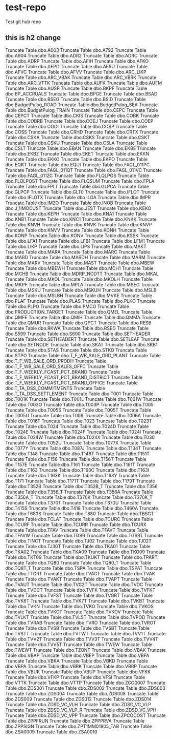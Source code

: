 # test-repo
Test git hub repo
## this is h2 change


Truncate Table dbo.A003
Truncate Table dbo.A792
Truncate Table dbo.A904
Truncate Table dbo.ADR2
Truncate Table dbo.ADRC
Truncate Table dbo.ADRP
Truncate Table dbo.AFIH
Truncate Table dbo.AFKO
Truncate Table dbo.AFPO
Truncate Table dbo.AFRU
Truncate Table dbo.AFVC
Truncate Table dbo.AFVV
Truncate Table dbo.ARC_LIKP
Truncate Table dbo.ARC_VBAK
Truncate Table dbo.ARC_VBRK
Truncate Table dbo.ARC_VTTK
Truncate Table dbo.AUFK
Truncate Table dbo.AUFM
Truncate Table dbo.AUSP
Truncate Table dbo.BKPF
Truncate Table dbo.BP_ACCRUALS
Truncate Table dbo.BPGE
Truncate Table dbo.BSAD
Truncate Table dbo.BSEG
Truncate Table dbo.BSID
Truncate Table dbo.BudgetPulog_ROAD
Truncate Table dbo.BudgetPulog_SEA
Truncate Table dbo.BudgetPulog_TRAIN
Truncate Table dbo.CEPC
Truncate Table dbo.CEPCT
Truncate Table dbo.CKIS
Truncate Table dbo.COBK
Truncate Table dbo.COBRB
Truncate Table dbo.COEJ
Truncate Table dbo.COEP
Truncate Table dbo.COOI
Truncate Table dbo.COSP
Truncate Table dbo.COSS
Truncate Table dbo.CRHD
Truncate Table dbo.CRTX
Truncate Table dbo.CSKA
Truncate Table dbo.CSKS
Truncate Table dbo.CSKT
Truncate Table dbo.CSKU
Truncate Table dbo.CSLA
Truncate Table dbo.CSLT
Truncate Table dbo.EBAN
Truncate Table dbo.EKBE
Truncate Table dbo.EKBZ
Truncate Table dbo.EKET
Truncate Table dbo.EKKN
Truncate Table dbo.EKKO
Truncate Table dbo.EKPO
Truncate Table dbo.EQKT
Truncate Table dbo.EQUI
Truncate Table dbo.FAGL_011PC
Truncate Table dbo.FAGL_011QT
Truncate Table dbo.FAGL_011VC
Truncate Table dbo.FAGL_011ZC
Truncate Table dbo.FLQLPOS
Truncate Table dbo.FLQLPOST
Truncate Table dbo.FLQSUM
Truncate Table dbo.FPLA
Truncate Table dbo.FPLT
Truncate Table dbo.GLPCA
Truncate Table dbo.GLPCP
Truncate Table dbo.GLT0
Truncate Table dbo.IFLOT
Truncate Table dbo.IFLOTX
Truncate Table dbo.ILOA
Truncate Table dbo.IMPR
Truncate Table dbo.IMZO
Truncate Table dbo.INOB
Truncate Table dbo.J_1IMOCUST
Truncate Table dbo.JEST
Truncate Table dbo.KEKO
Truncate Table dbo.KEPH
Truncate Table dbo.KNA1
Truncate Table dbo.KNB1
Truncate Table dbo.KNC1
Truncate Table dbo.KNKK
Truncate Table dbo.KNVH
Truncate Table dbo.KNVK
Truncate Table dbo.KNVP
Truncate Table dbo.KNVV
Truncate Table dbo.KONH
Truncate Table dbo.KONP
Truncate Table dbo.KONV
Truncate Table dbo.KSSK
Truncate Table dbo.LFA1
Truncate Table dbo.LFB1
Truncate Table dbo.LFM1
Truncate Table dbo.LIKP
Truncate Table dbo.LIPS
Truncate Table dbo.MAKT
Truncate Table dbo.MARA
Truncate Table dbo.MARC
Truncate Table dbo.MARD
Truncate Table dbo.MARDH
Truncate Table dbo.MARM
Truncate Table dbo.MARV
Truncate Table dbo.MAST
Truncate Table dbo.MBEW
Truncate Table dbo.MBEWH
Truncate Table dbo.MCH1
Truncate Table dbo.MCHB
Truncate Table dbo.MDRP_NODTT
Truncate Table dbo.MKAL
Truncate Table dbo.MKOL
Truncate Table dbo.MKOLH
Truncate Table dbo.MKPF
Truncate Table dbo.MPLA
Truncate Table dbo.MSEG
Truncate Table dbo.MSKU
Truncate Table dbo.MSKUH
Truncate Table dbo.MSLB
Truncate Table dbo.MSLBH
Truncate Table dbo.MVKE
Truncate Table dbo.PLAF
Truncate Table dbo.PLAS
Truncate Table dbo.PLKO
Truncate Table dbo.PLPO
Truncate Table dbo.PMCO
Truncate Table dbo.PRODUCTION_TARGET
Truncate Table dbo.QMEL
Truncate Table dbo.QMFE
Truncate Table dbo.QMIH
Truncate Table dbo.QMMA
Truncate Table dbo.QMUR
Truncate Table dbo.QPCT
Truncate Table dbo.RESB
Truncate Table dbo.RKWA
Truncate Table dbo.RSEG
Truncate Table dbo.S599
Truncate Table dbo.S600
Truncate Table dbo.SETHEADER
Truncate Table dbo.SETHEADERT
Truncate Table dbo.SETLEAF
Truncate Table dbo.SETNODE
Truncate Table dbo.SKAT
Truncate Table dbo.SKB1
Truncate Table dbo.STAS
Truncate Table dbo.STKO
Truncate Table dbo.STPO
Truncate Table dbo.T_F_WB_SALE_ORD_PLANT
Truncate Table dbo.T_F_WB_SALE_ORD_PRODH
Truncate Table dbo.T_F_WB_SALE_ORD_SALES_OFFC
Truncate Table dbo.T_F_WEEKLY_FCAST_PCT_BRAND
Truncate Table dbo.T_F_WEEKLY_FCAST_PCT_BRAND_DISTRICT
Truncate Table dbo.T_F_WEEKLY_FCAST_PCT_BRAND_OFFICE
Truncate Table dbo.T_TA_DSS_COMMITMENTS
Truncate Table dbo.T_TA_DSS_SETTLEMENT
Truncate Table dbo.T001
Truncate Table dbo.T001K
Truncate Table dbo.T001L
Truncate Table dbo.T001W
Truncate Table dbo.T003O
Truncate Table dbo.T003P
Truncate Table dbo.T005
Truncate Table dbo.T005S
Truncate Table dbo.T005T
Truncate Table dbo.T005U
Truncate Table dbo.T006
Truncate Table dbo.T006A
Truncate Table dbo.T016T
Truncate Table dbo.T023
Truncate Table dbo.T023T
Truncate Table dbo.T024
Truncate Table dbo.T024D
Truncate Table dbo.T024E
Truncate Table dbo.T024F
Truncate Table dbo.T024I
Truncate Table dbo.T024W
Truncate Table dbo.T024X
Truncate Table dbo.T030
Truncate Table dbo.T052U
Truncate Table dbo.T077X
Truncate Table dbo.T077Y
Truncate Table dbo.T087J
Truncate Table dbo.T134T
Truncate Table dbo.T148
Truncate Table dbo.T148T
Truncate Table dbo.T151T
Truncate Table dbo.T156
Truncate Table dbo.T156T
Truncate Table dbo.T157E
Truncate Table dbo.T161
Truncate Table dbo.T161T
Truncate Table dbo.T163
Truncate Table dbo.T163C
Truncate Table dbo.T163I
Truncate Table dbo.T163K
Truncate Table dbo.T163Y
Truncate Table dbo.T171
Truncate Table dbo.T171T
Truncate Table dbo.T179T
Truncate Table dbo.T352B
Truncate Table dbo.T352B_T
Truncate Table dbo.T356
Truncate Table dbo.T356_T
Truncate Table dbo.T356A
Truncate Table dbo.T356A_T
Truncate Table dbo.T370K
Truncate Table dbo.T370K_T
Truncate Table dbo.T370T
Truncate Table dbo.T370U
Truncate Table dbo.T415S
Truncate Table dbo.T418
Truncate Table dbo.T460A
Truncate Table dbo.T683S
Truncate Table dbo.T880
Truncate Table dbo.TBSGT
Truncate Table dbo.TCLAT
Truncate Table dbo.TCURC
Truncate Table dbo.TCURF
Truncate Table dbo.TCURR
Truncate Table dbo.TCURX
Truncate Table dbo.TFAV
Truncate Table dbo.TFAVT
Truncate Table dbo.TFAVW
Truncate Table dbo.TGSB
Truncate Table dbo.TGSBT
Truncate Table dbo.TINCT
Truncate Table dbo.TJ02
Truncate Table dbo.TJ02T
Truncate Table dbo.TJ30T
Truncate Table dbo.TKA01
Truncate Table dbo.TKA02
Truncate Table dbo.TKA09
Truncate Table dbo.TKO09
Truncate Table dbo.TKT09
Truncate Table dbo.TKUKT
Truncate Table dbo.TPART
Truncate Table dbo.TQ80
Truncate Table dbo.TQ80_T
Truncate Table dbo.TQ8T_T
Truncate Table dbo.TSPA
Truncate Table dbo.TSPAT
Truncate Table dbo.TTGRT
Truncate Table dbo.TVAGT
Truncate Table dbo.TVAK
Truncate Table dbo.TVAKT
Truncate Table dbo.TVAPT
Truncate Table dbo.TVAUT
Truncate Table dbo.TVC2T
Truncate Table dbo.TVDC
Truncate Table dbo.TVDCT
Truncate Table dbo.TVFK
Truncate Table dbo.TVFKT
Truncate Table dbo.TVFST
Truncate Table dbo.TVGRT
Truncate Table dbo.TVK6T
Truncate Table dbo.TVK7T
Truncate Table dbo.TVKBT
Truncate Table dbo.TVKN
Truncate Table dbo.TVKO
Truncate Table dbo.TVKOS
Truncate Table dbo.TVKOT
Truncate Table dbo.TVKOV
Truncate Table dbo.TVLKT
Truncate Table dbo.TVLST
Truncate Table dbo.TVPOD
Truncate Table dbo.TVRAB
Truncate Table dbo.TVRO
Truncate Table dbo.TVROT
Truncate Table dbo.TVSB
Truncate Table dbo.TVSBT
Truncate Table dbo.TVSTT
Truncate Table dbo.TVTWT
Truncate Table dbo.TVV1T
Truncate Table dbo.TVV2T
Truncate Table dbo.TVV3T
Truncate Table dbo.TVV4T
Truncate Table dbo.TVV5T
Truncate Table dbo.TWEW
Truncate Table dbo.TWEWT
Truncate Table dbo.TZONT
Truncate Table dbo.VBAK
Truncate Table dbo.VBAP
Truncate Table dbo.VBEP
Truncate Table dbo.VBFA
Truncate Table dbo.VBKA
Truncate Table dbo.VBKD
Truncate Table dbo.VBPA
Truncate Table dbo.VBRK
Truncate Table dbo.VBRP
Truncate Table dbo.VBUK
Truncate Table dbo.VBUP
Truncate Table dbo.VFKK
Truncate Table dbo.VFKP
Truncate Table dbo.VFSI
Truncate Table dbo.VTTK
Truncate Table dbo.VTTP
Truncate Table dbo.ZCO0007
Truncate Table dbo.ZDS001
Truncate Table dbo.ZDS002
Truncate Table dbo.ZDS003
Truncate Table dbo.ZDS004
Truncate Table dbo.ZDS008
Truncate Table dbo.ZDS009
Truncate Table dbo.ZDS012
Truncate Table dbo.ZDS014
Truncate Table dbo.ZDSD_VC_VLH
Truncate Table dbo.ZDSD_VC_VLP
Truncate Table dbo.ZDSD_VC_VLP_R
Truncate Table dbo.ZDSD_VC_VPH
Truncate Table dbo.ZDSD_VC_VPP
Truncate Table dbo.ZPCOCOST
Truncate Table dbo.ZPPFRUN
Truncate Table dbo.ZPPPRVA
Truncate Table dbo.ZPPSIGN
Truncate Table dbo.ZPT1MM01905_TAB
Truncate Table dbo.ZSA0009
Truncate Table dbo.ZSA0010

